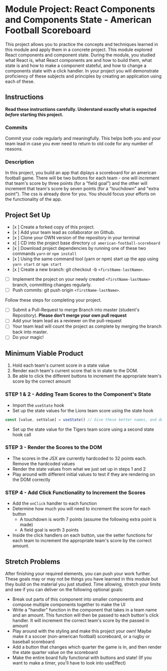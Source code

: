 # Module Project: React Components and Components State - American Football Scoreboard

This project allows you to practice the concepts and techniques learned in this module and apply them in a concrete project. This module explored React components and component state. During the module, you studied what React is, what React components are and how to build them, what state is and how to make a component stateful, and how to change a components state with a click handler. In your project you will demonstrate proficiency of these subjects and principles by creating an application using each of these.

## Instructions

**Read these instructions carefully. Understand exactly what is expected _before_ starting this project.**

### Commits

Commit your code regularly and meaningfully. This helps both you and your team lead in case you ever need to return to old code for any number of reasons.

### Description

In this project, you build an app that diplays a scoreboard for an american football game. There will be two buttons for each team - one will increment that team's score by three points (for a "field goal") and the other will increment that team's score by seven points (for a "touchdown" and "extra point"). The css is already done for you. You should focus your efforts on the functionality of the app.

## Project Set Up

-   [x ] Create a forked copy of this project.
-   [x ] Add your team lead as collaborator on Github.
-   [x ] Clone your OWN version of the repository in your terminal
-   x[ ] CD into the project base directory `cd american-football-scoreboard`
-   [x ] Download project dependencies by running one of these two commands `yarn` or `npm install`
-   [x ] Using the same command tool (yarn or npm) start up the app using `yarn start` or `npm start`
-   [x ] Create a new branch: git checkout -b `<firstName-lastName>`.
-   [ ] Implement the project on your newly created `<firstName-lastName>` branch, committing changes regularly.
-   [ ] Push commits: git push origin `<firstName-lastName>`.

Follow these steps for completing your project.

-   [ ] Submit a Pull-Request to merge <firstName-lastName> Branch into master (student's Repository). **Please don't merge your own pull request**
-   [ ] Add your team lead as a reviewer on the pull-request
-   [ ] Your team lead will count the project as complete by merging the branch back into master.
-   [ ] Do your magic!

## Minimum Viable Product

1. Hold each team's current score in a state value
1. Render each team's current score that is in state to the DOM.
1. Be able to click the different buttons to increment the appropriate team's score by the correct amount

### STEP 1 & 2 - Adding Team Scores to the Component's State

-   Import the `useState` hook
-   Set up the state values for the Lions team score using the state hook

```js
const [value, setValue] = useState() // Give these better names, and decide whether you want to pass an initial score into the state hook as the initialValue
```

-   Set up the state value for the Tigers team score using a second state hook call

### STEP 3 - Render the Scores to the DOM

-   The scores in the JSX are currently hardcoded to 32 points each. Remove the hardcoded values
-   Render the state values from what we just set up in steps 1 and 2
-   Play around with different initial values to test if they are rendering on the DOM correctly

### STEP 4 - Add Click Functionality to Increment the Scores

-   Add the `onClick` handler to each function
-   Determine how much you will need to increment the score for each button
    -   A touchdown is worth 7 points (assume the following extra point is made)
    -   A field goal is worth 3 points
-   Inside the click handlers on each button, use the setter functions for each team to increment the appropriate team's score by the correct amount.

## Stretch Problems

After finishing your required elements, you can push your work further. These goals may or may not be things you have learned in this module but they build on the material you just studied. Time allowing, stretch your limits and see if you can deliver on the following optional goals:

-   Break out parts of this component into smaller components and compose multiple components together to make the UI
-   Write a "handler" function in the component that takes in a team name and an amount. This function will then be passed to each button's click handler. It will increment the correct team's score by the passed in amount
-   Play around with the styling and make this project your own! Maybe make it a soccer (non-american football) scoreboard, or a rugby or baseball scoreboard
-   Add a button that changes which quarter the game is in, and then render the state quarter value on the scoreboard
-   Make the entire board fully functional with buttons and state! (If you want to make a timer, you'll have to look into useEffect)
